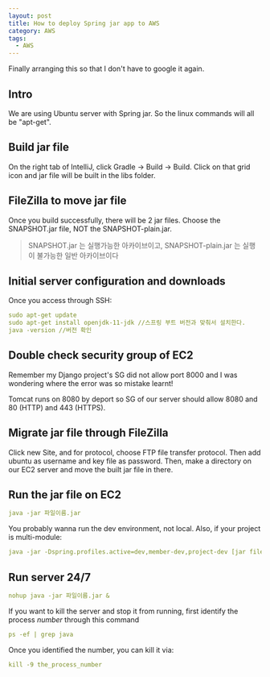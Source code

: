 ```yaml
---
layout: post
title: How to deploy Spring jar app to AWS
category: AWS
tags:
  - AWS
---
```

Finally arranging this so that I don't have to google it again.

## Intro
We are using Ubuntu server with Spring jar. So the linux commands will
all be "apt-get".

## Build jar file
On the right tab of IntelliJ, click Gradle -> Build -> Build.
Click on that grid icon and jar file will be built in the libs folder.

## FileZilla to move jar file
Once you build successfully, there will be 2 jar files. Choose
the SNAPSHOT.jar file, NOT the SNAPSHOT-plain.jar.

> SNAPSHOT.jar 는 실행가능한 아카이브이고, SNAPSHOT-plain.jar 는 실행이 불가능한 일반 아카이브이다

## Initial server configuration and downloads
Once you access through SSH:
```yaml
sudo apt-get update
sudo apt-get install openjdk-11-jdk //스프링 부트 버전과 맞춰서 설치한다.
java -version //버전 확인
```

## Double check security group of EC2
Remember my Django project's SG did not allow port 8000 and I was
wondering where the error was so mistake learnt!

Tomcat runs on 8080 by deport so SG of our server should allow 8080
and 80 (HTTP) and 443 (HTTPS).

## Migrate jar file through FileZilla
Click new Site, and for protocol, choose FTP file transfer protocol.
Then add ubuntu as username and key file as password. Then, make
a directory on our EC2 server and move the built jar file in there.

## Run the jar file on EC2
```yaml
java -jar 파일이름.jar
```

You probably wanna run the dev environment, not local. Also, if
your project is multi-module:

```yaml
java -jar -Dspring.profiles.active=dev,member-dev,project-dev [jar file name].jar
```

## Run server 24/7
```yaml
nohup java -jar 파일이름.jar &
```

If you want to kill the server and stop it from running, first
identify the process *number* through this command
```yaml
ps -ef | grep java
```

Once you identified the number, you can kill it via:
```yaml
kill -9 the_process_number
```

